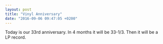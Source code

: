 ```yaml
---
layout: post
title: "Vinyl Anniversary"
date: "2016-09-06 09:47:05 +0200"
---
```

Today is our 33rd anniversary. In 4 months it will be 33-1/3. Then it will be a LP record.
